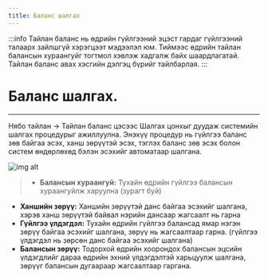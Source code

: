 ```yaml
---
title: Баланс шалгах
---
```


:::info 
Тайлан баланс нь өдрийн гүйлгээний эцэст гардаг гүйлгээний талаарх зайлшгүй хэрэгцээт мэдээлэл юм. Тиймээс өдрийн тайлан балансын хураангуйг тогтмол хэвлэж хадгалж байх шаардлагатай. Тайлан баланс авах хэсгийн дэлгэц бүрийг тайлбарлая.
:::

# Баланс шалгах. 
---

Нябо тайлан -> Тайлан баланс цэсээс Шалгах цонхыг дуудаж системийн шалгах процедурыг ажиллуулна. Энэхүү процедур нь гүйлгээ баланс зөв байгаа эсэх, ханш зөрүүтэй эсэх, тэглэх баланс зөв эсэх болон систем өндөрлөхөд бэлэн эсэхийг автоматаар шалгана. 

![img alt](/img/gbal.png)

> - **Балансын хураангуй:** Тухайн өдрийн гүйлгээ балансын хураангуйлж харуулна (зурагт буй)
- **Ханшийн зөрүү:** Ханшийн зөрүүтэй данс байгаа эсэхийг шалгана, хэрэв ханш зөрүүтэй байвал нэрийн дансаар жагсаалт нь гарна
- **Гүйлгээ үлдэгдэл:** Тухайн өдрийн гүйлгээ балансад ямар нэгэн зөрүү байгаа эсэхийг шалгана, зөрүү нь жагсаалтаар гарна. (гүйлгээ үлдэгдэл нь зөрсөн данс байгаа эсэхийг шалгана)
- **Балансын зөрүү:** Тодорхой өдрийн хоорондох балансын эцсийн үлдэгдлийг дараа өдрийн эхний үлдэгдэлтэй харьцуулж шалгана, зөрүүг балансын дугаараар жагсаалтаар гаргана.



